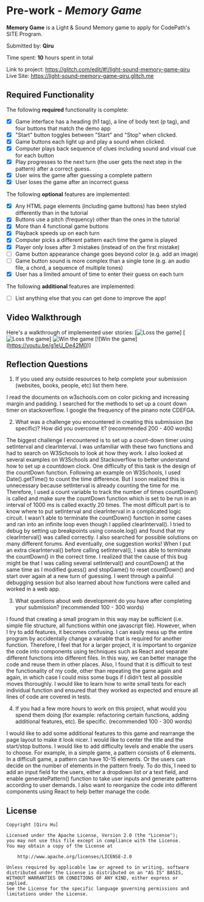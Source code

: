 # Pre-work - *Memory Game*

**Memory Game** is a Light & Sound Memory game to apply for CodePath's SITE Program. 

Submitted by: **Qiru**

Time spent: **10** hours spent in total

Link to project: https://glitch.com/edit/#!/light-sound-memory-game-qiru
Live Site: https://light-sound-memory-game-qiru.glitch.me

## Required Functionality

The following **required** functionality is complete:

* [X] Game interface has a heading (h1 tag), a line of body text (p tag), and four buttons that match the demo app
* [X] "Start" button toggles between "Start" and "Stop" when clicked. 
* [X] Game buttons each light up and play a sound when clicked. 
* [X] Computer plays back sequence of clues including sound and visual cue for each button
* [X] Play progresses to the next turn (the user gets the next step in the pattern) after a correct guess. 
* [X] User wins the game after guessing a complete pattern
* [X] User loses the game after an incorrect guess

The following **optional** features are implemented:

* [X] Any HTML page elements (including game buttons) has been styled differently than in the tutorial
* [X] Buttons use a pitch (frequency) other than the ones in the tutorial
* [X] More than 4 functional game buttons
* [X] Playback speeds up on each turn
* [X] Computer picks a different pattern each time the game is played
* [X] Player only loses after 3 mistakes (instead of on the first mistake)
* [ ] Game button appearance change goes beyond color (e.g. add an image)
* [ ] Game button sound is more complex than a single tone (e.g. an audio file, a chord, a sequence of multiple tones)
* [X] User has a limited amount of time to enter their guess on each turn

The following **additional** features are implemented:

- [ ] List anything else that you can get done to improve the app!

## Video Walkthrough

Here's a walkthrough of implemented user stories:
[![Loss the game](https://cdn.glitch.com/c900ee34-f91e-44e9-88f7-4f09930dbf98%2Floss.gif)]
[![Loss the game](https://youtu.be/ZLdlRv8-3tk)]
![Win the game](https://cdn.glitch.com/c900ee34-f91e-44e9-88f7-4f09930dbf98%2Fwin.gif)
[![Win the game] (https://youtu.be/g1eU_De42M0)]



## Reflection Questions
1. If you used any outside resources to help complete your submission (websites, books, people, etc) list them here. 

I read the documents on w3schools.com on color picking and increasing margin and padding.
I searched for the methods to set up a count down timer on stackoverflow.
I google the frequency of the pinano note CDEFGA.

2. What was a challenge you encountered in creating this submission (be specific)? How did you overcome it? (recommended 200 - 400 words) 

The biggest challenge I encountered is to set up a count-down timer using setInterval and clearInterval. I was unfamiliar with these two functions and had to search on W3Schools to look at how they work. I also looked at several examples on W3Schools and Stackoverflow to better understand how to set up a countdown clock. One difficulty of this task is the design of the countDown function. Following an example on W3Schools, I used Date().getTime() to count the time difference. But I soon realized this is unnecessary because setInterval is already counting the time for me. Therefore, I used a count variable to track the number of times countDown() is called and make sure the countDown function which is set to be run in an interval of 1000 ms is called exactly 20 times. The most difficult part is to know where to put setInterval and clearInterval in a complicated logic circuit. I wasn’t able to terminate the countDown() function in some cases and ran into an infinite loop even though I applied clearInterval(). I tried to debug by setting up breakpoints using console.log() and found that my clearInterval() was called correctly. I also searched for possible solutions on many different forums. And eventually, one suggestion works! When I put an extra clearInterval() before calling setInterval(), I was able to terminate the countDown() in the correct time. I realized that the cause of this bug might be that I was calling several setInterval() and countDown() at the same time as I modified guess() and stopGame() to reset countDown() and start over again at a new turn of guessing. I went through a painful debugging session but also learned about how functions were called and worked in a web app. 

3. What questions about web development do you have after completing your submission? (recommended 100 - 300 words) 

I found that creating a small program in this way may be sufficient (i.e. simple file structure, all functions within one javascript file). However, when I try to add features, it becomes confusing. I can easily mess up the entire program by accidentally change a variable that is required for another function. Therefore, I feel that for a larger project, it is important to organize the code into components using techniques such as React and separate different functions into different files. In this way, we can better manage the code and reuse them in other places. Also, I found that it is difficult to test the functionality of my code, other than repeating the game again and again, in which case I could miss some bugs if I didn’t test all possible moves thoroughly. I would like to learn how to write small tests for each individual function and ensured that they worked as expected and ensure all lines of code are covered in tests. 

4. If you had a few more hours to work on this project, what would you spend them doing (for example: refactoring certain functions, adding additional features, etc). Be specific. (recommended 100 - 300 words) 

I would like to add some additional features to this game and rearrange the page layout to make it look nicer. I would like to center the title and the start/stop buttons. I would like to add difficulty levels and enable the users to choose. For example, in a simple game, a pattern consists of 6 elements. In a difficult game, a pattern can have 10-15 elements. Or the users can decide on the number of elements in the pattern freely. To do this, I need to add an input field for the users, either a dropdown list or a text field, and enable generatePattern() function to take user inputs and generate patterns according to user demands. I also want to reorganize the code into different components using React to help better manage the code.

## License

    Copyright [Qiru Hu]

    Licensed under the Apache License, Version 2.0 (the "License");
    you may not use this file except in compliance with the License.
    You may obtain a copy of the License at

        http://www.apache.org/licenses/LICENSE-2.0

    Unless required by applicable law or agreed to in writing, software
    distributed under the License is distributed on an "AS IS" BASIS,
    WITHOUT WARRANTIES OR CONDITIONS OF ANY KIND, either express or implied.
    See the License for the specific language governing permissions and
    limitations under the License.
